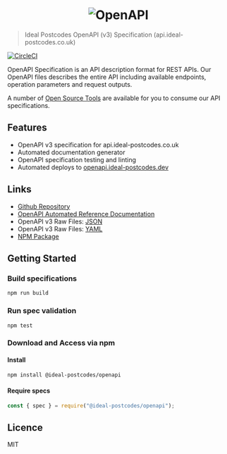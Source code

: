 <h1 align="center">
  <img src="https://img.ideal-postcodes.co.uk/OpenAPI%20Logo@3x.png" alt="OpenAPI">
</h1>

> Ideal Postcodes OpenAPI (v3) Specification (api.ideal-postcodes.co.uk)

[![CircleCI](https://circleci.com/gh/ideal-postcodes/openapi.svg?style=svg)](https://circleci.com/gh/ideal-postcodes/openapi)

OpenAPI Specification is an API description format for REST APIs. Our OpenAPI files describes the entire API including available endpoints, operation parameters and request outputs.

A number of [Open Source Tools](https://swagger.io/tools/open-source/open-source-integrations/) are available for you to consume our API specifications.

## Features

- OpenAPI v3 specification for api.ideal-postcodes.co.uk
- Automated documentation generator
- OpenAPI specification testing and linting
- Automated deploys to [openapi.ideal-postcodes.dev](https://openapi.ideal-postcodes.dev)

## Links

- [Github Repository](https://github.com/ideal-postcodes/openapi)
- [OpenAPI Automated Reference Documentation](https://openapi.ideal-postcodes.dev)
- OpenAPI v3 Raw Files: [JSON](https://openapi.ideal-postcodes.dev/openapi.json)
- OpenAPI v3 Raw Files: [YAML](https://openapi.ideal-postcodes.dev/openapi.yaml)
- [NPM Package](https://www.npmjs.com/package/@ideal-postcodes/openapi)

## Getting Started

### Build specifications

```
npm run build
```

### Run spec validation

```
npm test
```

### Download and Access via npm

#### Install

```bash
npm install @ideal-postcodes/openapi
```

#### Require specs

```javascript
const { spec } = require("@ideal-postcodes/openapi");
```

## Licence

MIT
